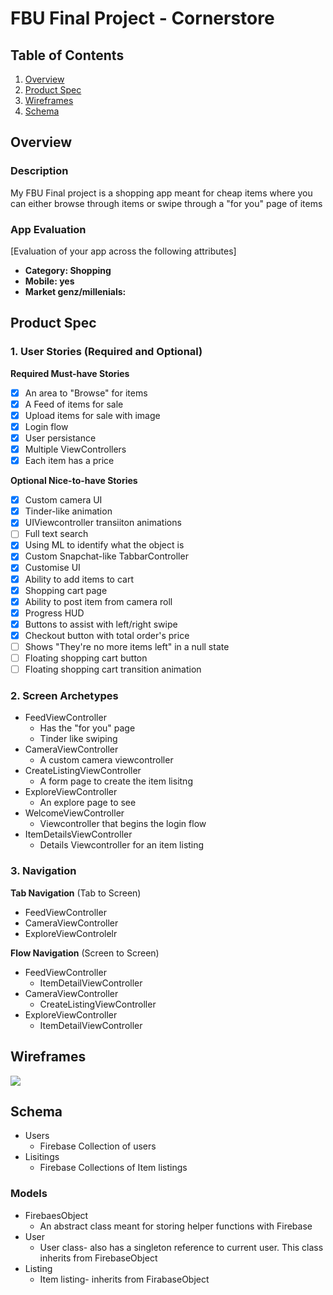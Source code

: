# FBU Final Project - Cornerstore

## Table of Contents
1. [Overview](#Overview)
1. [Product Spec](#Product-Spec)
1. [Wireframes](#Wireframes)
2. [Schema](#Schema)

## Overview
### Description
My FBU Final project is a shopping app meant for cheap items where you can either browse through items or swipe through a "for you" page of items

### App Evaluation
[Evaluation of your app across the following attributes]
- **Category: Shopping**
- **Mobile: yes**
- **Market genz/millenials:**

## Product Spec

### 1. User Stories (Required and Optional)

**Required Must-have Stories**

- [x] An area to "Browse" for items
- [x] A Feed of items for sale
- [x] Upload items for sale with image
- [x] Login flow
- [x] User persistance
- [x] Multiple ViewControllers
- [x] Each item has a price

**Optional Nice-to-have Stories**

- [x] Custom camera UI
- [x] Tinder-like animation
- [x] UIViewcontroller transiiton animations
- [ ] Full text search
- [x] Using ML to identify what the object is
- [x] Custom Snapchat-like TabbarController 
- [x] Customise UI
- [x] Ability to add items to cart
- [x] Shopping cart page
- [x] Ability to post item from camera roll
- [x] Progress HUD
- [x] Buttons to assist with left/right swipe
- [x] Checkout button with total order's price
- [ ] Shows "They're no more items left" in a null state
- [ ] Floating shopping cart button
- [ ] Floating shopping cart transition animation

### 2. Screen Archetypes

* FeedViewController
   * Has the "for you" page
   * Tinder like swiping
* CameraViewController
   * A custom camera viewcontroller
* CreateListingViewController
    * A form page to create the item lisitng
* ExploreViewController
    * An explore page to see 
* WelcomeViewController
    * Viewcontroller that begins the login flow
* ItemDetailsViewController
    * Details Viewcontroller for an item listing

### 3. Navigation

**Tab Navigation** (Tab to Screen)

* FeedViewController
* CameraViewController
* ExploreViewControlelr

**Flow Navigation** (Screen to Screen)

* FeedViewController
   * ItemDetailViewController
* CameraViewController
   * CreateListingViewController
* ExploreViewController
    * ItemDetailViewController

## Wireframes
![](https://i.imgur.com/begKuL9.jpg)

## Schema 
* Users
    * Firebase Collection of users
* Lisitings
    * Firebase Collections of Item listings
### Models
* FirebaesObject
    * An abstract class meant for storing helper functions with Firebase
* User
    * User class- also has a singleton reference to current user. This class inherits from FirebaseObject
* Listing
    * Item listing- inherits from FirabaseObject
